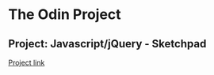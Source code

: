 The Odin Project
===
Project: Javascript/jQuery - Sketchpad
---

[Project link](http://www.theodinproject.com/web-development-101/javascript-and-jquery? "Sketchpad")
